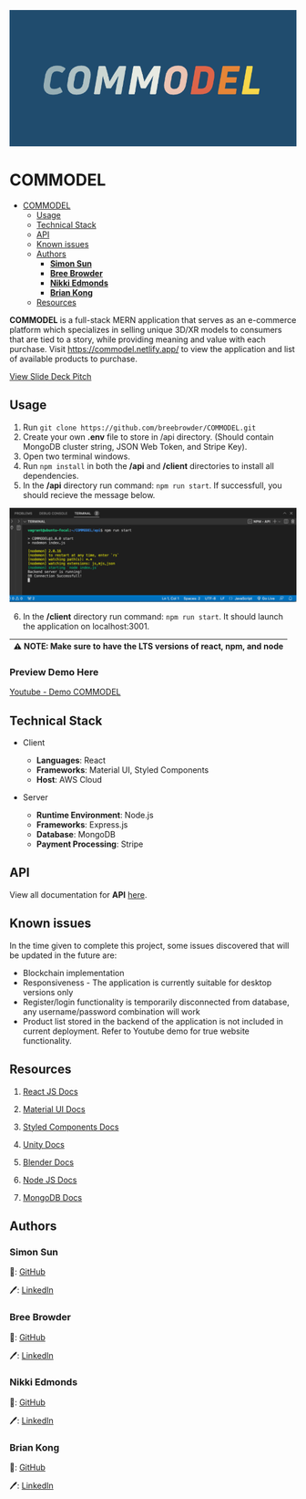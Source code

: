 ![COMMODEL Logo](https://github.com/breebrowder/COMMODEL/blob/main/readme_assets/brand-logo.png)
# COMMODEL
- [COMMODEL](#commodel)
  - [Usage](#usage)
  - [Technical Stack](#technical-stack)
  - [API](#api)
  - [Known issues](#known-issues)
  - [Authors](#authors)
    - [**Simon Sun**](#simon-sun)
    - [**Bree Browder**](#bree-browder)
    - [**Nikki Edmonds**](#nikki-edmonds)
    - [**Brian Kong**](#brian-kong)
  - [Resources](#resources)

<b>COMMODEL</b> is a full-stack MERN application that serves as an e-commerce platform which specializes in selling unique 3D/XR models to consumers that are tied to a story, while providing meaning and value with each purchase. Visit https://commodel.netlify.app/ to view the application and list of available products to purchase. 

[View Slide Deck Pitch](https://docs.google.com/presentation/d/1qHf8PprFeEAJv9dnbnPzH_ZRyZPB8qNeZUF6UC_e6lY/edit?usp=sharing)

## Usage
1. Run ``` git clone https://github.com/breebrowder/COMMODEL.git ```
2. Create your own <b>.env</b> file to store in /api directory. (Should contain MongoDB cluster string, JSON Web Token, and Stripe Key).
3. Open two terminal windows.
4. Run ``` npm install ``` in both the <b>/api</b> and <b>/client</b> directories to install all dependencies.
5. In the <b>/api</b> directory run command: ``` npm run start ```. If successfull, you should recieve the message below.

![DB Connect](https://github.com/breebrowder/COMMODEL/blob/main/readme_assets/db_connect.png)

6. In the <b>/client</b> directory run command: ``` npm run start ```. It should launch the application on localhost:3001.

| ⚠️ NOTE: Make sure to have the LTS versions of react, npm, and node  |
| --- |

### Preview Demo Here


[Youtube - Demo COMMODEL](https://www.youtube.com/embed/hk2TsUm4cWE)


## Technical Stack
- Client
  - <b>Languages</b>: React
  - <b>Frameworks</b>: Material UI, Styled Components
  - <b>Host</b>: AWS Cloud

- Server
  - <b>Runtime Environment</b>: Node.js
  - <b>Frameworks</b>: Express.js
  - <b>Database</b>: MongoDB
  - <b>Payment Processing</b>: Stripe

## API
View all documentation for <b>API</b> [here](https://documenter.getpostman.com/view/19797749/UzBgu9oW).

## Known issues
In the time given to complete this project, some issues discovered that will be updated in the future are: 
- Blockchain implementation
- Responsiveness - The application is currently suitable for desktop versions only
- Register/login functionality is temporarily disconnected from database, any username/password combination will work
- Product list stored in the backend of the application is not included in current deployment. Refer to Youtube demo for true website functionality.

## Resources
1. [React JS Docs](https://reactjs.org/docs/getting-started.html)

2. [Material UI Docs](https://mui.com/material-ui/getting-started/overview/)

3. [Styled Components Docs](https://styled-components.com/docs)

4. [Unity Docs](https://docs.unity3d.com/Manual/index.html)

5. [Blender Docs](https://docs.blender.org/)

6. [Node JS Docs](https://nodejs.org/en/docs/)

7. [MongoDB Docs](https://www.mongodb.com/docs/)

## Authors
### **Simon Sun**
:robot:: [GitHub](https://github.com/ssun97)

:pen:: [LinkedIn](https://www.linkedin.com/in/ssun97/)

### **Bree Browder**
:robot:: [GitHub](https://github.com/breebrowder)

:pen:: [LinkedIn](https://www.linkedin.com/in/breebrowder/)

### **Nikki Edmonds**
:robot:: [GitHub](https://github.com/NikkiE-dev)

:pen:: [LinkedIn](https://www.linkedin.com/in/nikki-edmonds-developer/)

### **Brian Kong**
:robot:: [GitHub](https://github.com/rkbrian)

:pen:: [LinkedIn](https://www.linkedin.com/in/ran-kong/)
